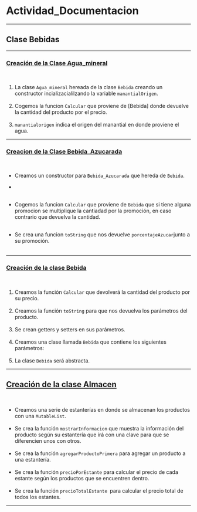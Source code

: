 # Actividad_Documentacion
<hr>

## Clase Bebidas  
<hr>

### <u>Creación de la Clase Agua_mineral</u>
<br>

1. La clase `Agua_mineral` hereada de la clase `Bebida` creando un constructor incializacialilzando la variable `manantialOrigen`.
<br><br>
2. Cogemos la funcion `Calcular` que proviene de [Bebida] donde devuelve la cantidad del producto por el precio.
<br><br>
3. `manantialorigen` indica el origen del manantial en donde proviene el agua.
<hr>

### <u>Creacion de la Clase Bebida_Azucarada</u>
<br>

-  Creamos un constructor para `Bebida_Azucarada` que hereda de `Bebida`.

- <br><br>

- Cogemos la funcion `Calcular` que proviene de `Bebida` que si tiene alguna promocion se multiplique la cantiadad por la promoción, en caso contrario que devuelva la cantidad.
<br><br>
- Se crea una funcion `toString` que nos devuelve `porcentajeAzucar`junto a su promoción.
<br><br>
<hr>

### <u>Creación de la clase Bebida</u>
<br>

1. Creamos la función `Calcular` que devolverá la cantidad del producto por su precio.
<br><br>
2. Creamos la función `toString` para que nos devuelva los parámetros del producto.
<br><br>
3. Se crean getters y setters en sus parámetros.
<br><br>
4. Creamos una clase llamada `Bebida` que contiene los siguientes parámetros:
<br><br>
5. La clase `Bebida` será abstracta.
<hr>

## <u>Creación de la clase Almacen</u>
<br>

- Creamos una serie de estanterías en donde se almacenan los productos con una `MutableList`.
<br><br>
- Se crea la función `mostrarInformacion` que muestra la información del producto según su estantería que irá con una clave para que se diferencien unos con otros.
<br><br>
- Se crea la función `agregarProductoPrimera` para agregar un producto a una estantería.
<br><br>
- Se crea la función `precioPorEstante` para calcular el precio de cada estante según los productos que se encuentren dentro.
<br><br>
- Se crea la función `precioTotalEstante `para calcular el precio total de todos los estantes.
<hr>